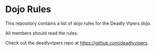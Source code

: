 Dojo Rules
==========

This repository contains a list of dojo rules for the Deadly Vipers dojo.

All members should read the rules.

Check out the deadlyvipers repo at https://github.com/deadlyvipers.
